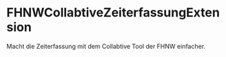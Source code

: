 # FHNWCollabtiveZeiterfassungExtension
Macht die Zeiterfassung mit dem Collabtive Tool der FHNW einfacher.
